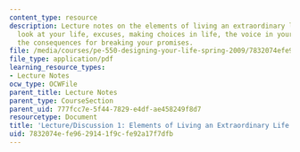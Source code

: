 ```yaml
---
content_type: resource
description: Lecture notes on the elements of living an extraordinary life, how to
  look at your life, excuses, making choices in life, the voice in your head, and
  the consequences for breaking your promises.
file: /media/courses/pe-550-designing-your-life-spring-2009/7832074efe9629141f9cfe92a17f7dfb_MITPE_550iap09_s09_lec01_iap07.pdf
file_type: application/pdf
learning_resource_types:
- Lecture Notes
ocw_type: OCWFile
parent_title: Lecture Notes
parent_type: CourseSection
parent_uid: 777fcc7e-5f44-7829-e4df-ae458249f8d7
resourcetype: Document
title: 'Lecture/Discussion 1: Elements of Living an Extraordinary Life'
uid: 7832074e-fe96-2914-1f9c-fe92a17f7dfb
---
```

